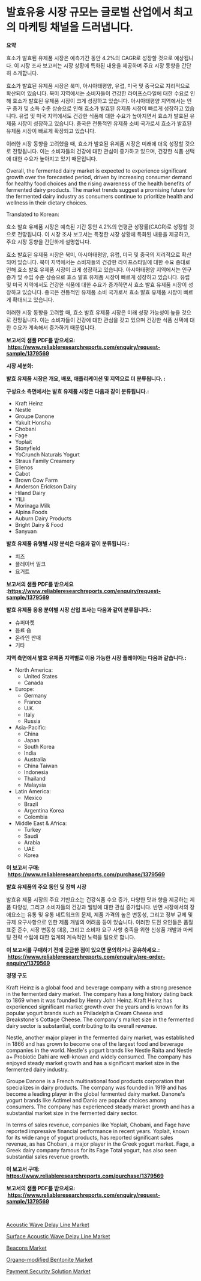 <p><h1>발효유융 시장 규모는 글로벌 산업에서 최고의 마케팅 채널을 드러냅니다.</h1></p><p><strong>요약</strong></p>
<p><p>효소가 발효된 유제품 시장은 예측기간 동안 4.2%의 CAGR로 성장할 것으로 예상됩니다. 이 시장 조사 보고서는 시장 상황에 특화된 내용을 제공하며 주요 시장 동향을 간단히 소개합니다. </p><p>효소가 발효된 유제품 시장은 북미, 아시아태평양, 유럽, 미국 및 중국으로 지리적으로 확산되어 있습니다. 북미 지역에서는 소비자들이 건강한 라이프스타일에 대한 수요로 인해 효소가 발효된 유제품 시장이 크게 성장하고 있습니다. 아시아태평양 지역에서는 인구 증가 및 소득 수준 상승으로 인해 효소가 발효된 유제품 시장이 빠르게 성장하고 있습니다. 유럽 및 미국 지역에서도 건강한 식품에 대한 수요가 높아지면서 효소가 발효된 유제품 시장이 성장하고 있습니다. 중국은 전통적인 유제품 소비 국가로서 효소가 발효된 유제품 시장이 빠르게 확장되고 있습니다.</p><p>이러한 시장 동향을 고려했을 때, 효소가 발효된 유제품 시장은 미래에 더욱 성장할 것으로 전망됩니다. 이는 소비자들의 건강에 대한 관심이 증가하고 있으며, 건강한 식품 선택에 대한 수요가 높아지고 있기 때문입니다.</p><p>Overall, the fermented dairy market is expected to experience significant growth over the forecasted period, driven by increasing consumer demand for healthy food choices and the rising awareness of the health benefits of fermented dairy products. The market trends suggest a promising future for the fermented dairy industry as consumers continue to prioritize health and wellness in their dietary choices.</p><p>Translated to Korean:</p><p>효소 발효 유제품 시장은 예측된 기간 동안 4.2%의 연평균 성장률(CAGR)로 성장할 것으로 전망됩니다. 이 시장 조사 보고서는 특정한 시장 상황에 특화된 내용을 제공하고, 주요 시장 동향을 간단하게 설명합니다.</p><p>효소 발효된 유제품 시장은 북미, 아시아태평양, 유럽, 미국 및 중국의 지리적으로 확산되어 있습니다. 북미 지역에서는 소비자들의 건강한 라이프스타일에 대한 수요 증대로 인해 효소 발효 유제품 시장이 크게 성장하고 있습니다. 아시아태평양 지역에서는 인구 증가 및 수입 수준 상승으로 효소 발효 유제품 시장이 빠르게 성장하고 있습니다. 유럽 및 미국 지역에서도 건강한 식품에 대한 수요가 증가하면서 효소 발효 유제품 시장이 성장하고 있습니다. 중국은 전통적인 유제품 소비 국가로서 효소 발효 유제품 시장이 빠르게 확대되고 있습니다.</p><p>이러한 시장 동향을 고려할 때, 효소 발효 유제품 시장은 미래 성장 가능성이 높을 것으로 전망됩니다. 이는 소비자들이 건강에 대한 관심을 갖고 있으며 건강한 식품 선택에 대한 수요가 계속해서 증가하기 때문입니다.</p></p>
<p><strong>보고서의 샘플 PDF를 받으세요: &nbsp;<a href="https://www.reliableresearchreports.com/enquiry/request-sample/1379569">https://www.reliableresearchreports.com/enquiry/request-sample/1379569</a></strong></p>
<p><strong>시장 세분화:</strong></p>
<p><strong> 발효 유제품 시장은 개요, 배포, 애플리케이션 및 지역으로 더 분류됩니다. :</strong></p>
<p><strong>구성요소 측면에서는 발효 유제품 시장은 다음과 같이 분류됩니다.:</strong></p>
<p><ul><li>Kraft Heinz</li><li>Nestle</li><li>Groupe Danone</li><li>Yakult Honsha</li><li>Chobani</li><li>Fage</li><li>Yoplait</li><li>Stonyfield</li><li>YoCrunch Naturals Yogurt</li><li>Straus Family Creamery</li><li>Ellenos</li><li>Cabot</li><li>Brown Cow Farm</li><li>Anderson Erickson Dairy</li><li>Hiland Dairy</li><li>YILI</li><li>Morinaga Milk</li><li>Alpina Foods</li><li>Auburn Dairy Products</li><li>Bright Dairy & Food</li><li>Sanyuan</li></ul></p>
<p><strong> 발효 유제품 유형별 시장 분석은 다음과 같이 분류됩니다.:</strong></p>
<p><ul><li>치즈</li><li>플레이버 밀크</li><li>요거트</li></ul></p>
<p><strong>보고서의 샘플 PDF를 받으세요 :<a href="https://www.reliableresearchreports.com/enquiry/request-sample/1379569">https://www.reliableresearchreports.com/enquiry/request-sample/1379569</a></strong></p>
<p><strong> 발효 유제품 응용 분야별 시장 산업 조사는 다음과 같이 분류됩니다.:</strong></p>
<p><ul><li>슈퍼마켓</li><li>음료 숍</li><li>온라인 판매</li><li>기타</li></ul></p>
<p><strong>지역 측면에서 발효 유제품 지역별로 이용 가능한 시장 플레이어는 다음과 같습니다.:</strong></p>
<p><ul>
    <li>
        North America:
        <ul>
            <li>United States</li>
            <li>Canada</li>
        </ul>
    </li>
    <li>
        Europe:
        <ul>
            <li>Germany</li>
            <li>France</li>
            <li>U.K.</li>
            <li>Italy</li>
            <li>Russia</li>
        </ul>
    </li>
    <li>
        Asia-Pacific:
        <ul>
            <li>China</li>
            <li>Japan</li>
            <li>South Korea</li>
            <li>India</li>
            <li>Australia</li>
            <li>China Taiwan</li>
            <li>Indonesia</li>
            <li>Thailand</li>
            <li>Malaysia</li>
        </ul>
    </li>
    <li>
        Latin America:
        <ul>
            <li>Mexico</li>
            <li>Brazil</li>
            <li>Argentina Korea</li>
            <li>Colombia</li>
        </ul>
    </li>
    <li>
        Middle East & Africa:
        <ul>
            <li>Turkey</li>
            <li>Saudi</li>
            <li>Arabia</li>
            <li>UAE</li>
            <li>Korea</li>
        </ul>
    </li>
    </ul></p>
<p><strong>이 보고서 구매: &nbsp;<a href="https://www.reliableresearchreports.com/purchase/1379569">https://www.reliableresearchreports.com/purchase/1379569</a></strong></p>
<p><strong>발효 유제품의 주요 동인 및 장벽 시장</strong></p>
<p><p>발효유 제품 시장의 주요 기반요소는 건강식품 수요 증가, 다양한 맛과 향을 제공하는 제품 다양성, 그리고 소비자들의 건강과 웰빙에 대한 관심 증가입니다. 반면 시장에서의 장애요소는 유통 및 유통 네트워크의 문제, 제품 가격의 높은 변동성, 그리고 정부 규제 및 규제 요구사항으로 인한 제품 개발의 어려움 등이 있습니다. 이러한 도전 요인들은 품질 표준 준수, 시장 변동성 대응, 그리고 소비자 요구 사항 충족을 위한 신상품 개발과 마케팅 전략 수립에 대한 업계의 계속적인 노력을 필요로 합니다.</p></p>
<p><strong>이 보고서를 구매하기 전에 궁금한 점이 있으면 문의하거나 공유하세요.: &nbsp;<a href="https://www.reliableresearchreports.com/enquiry/pre-order-enquiry/1379569">https://www.reliableresearchreports.com/enquiry/pre-order-enquiry/1379569</a></strong></p>
<p><strong>경쟁 구도</strong></p>
<p><p>Kraft Heinz is a global food and beverage company with a strong presence in the fermented dairy market. The company has a long history dating back to 1869 when it was founded by Henry John Heinz. Kraft Heinz has experienced significant market growth over the years and is known for its popular yogurt brands such as Philadelphia Cream Cheese and Breakstone's Cottage Cheese. The company's market size in the fermented dairy sector is substantial, contributing to its overall revenue.</p><p>Nestle, another major player in the fermented dairy market, was established in 1866 and has grown to become one of the largest food and beverage companies in the world. Nestle's yogurt brands like Nestle Raita and Nestle a+ Probiotic Dahi are well-known and widely consumed. The company has enjoyed steady market growth and has a significant market size in the fermented dairy industry.</p><p>Groupe Danone is a French multinational food products corporation that specializes in dairy products. The company was founded in 1919 and has become a leading player in the global fermented dairy market. Danone's yogurt brands like Actimel and Danio are popular choices among consumers. The company has experienced steady market growth and has a substantial market size in the fermented dairy sector.</p><p>In terms of sales revenue, companies like Yoplait, Chobani, and Fage have reported impressive financial performance in recent years. Yoplait, known for its wide range of yogurt products, has reported significant sales revenue, as has Chobani, a major player in the Greek yogurt market. Fage, a Greek dairy company famous for its Fage Total yogurt, has also seen substantial sales revenue growth.</p></p>
<p><strong>이 보고서 구매: &nbsp; <a href="https://www.reliableresearchreports.com/purchase/1379569">https://www.reliableresearchreports.com/purchase/1379569</a></strong></p>
<p><strong>보고서의 샘플 PDF를 받으세요: &nbsp;<a href="https://www.reliableresearchreports.com/enquiry/request-sample/1379569">https://www.reliableresearchreports.com/enquiry/request-sample/1379569</a></strong><strong></strong></p>
<p>&nbsp;</p>
<p><p><a href="https://view.publitas.com/reportprime-1/acoustic-wave-delay-line-market-size-furnishes-valuable-information-encompassing-market-share-market-trends-and-projections-spanning-from-2024-to-2031/">Acoustic Wave Delay Line Market</a></p><p><a href="https://view.publitas.com/reportprime-1/surface-acoustic-wave-delay-line-market-size-evaluating-its-market-trends-growth-and-projections-2024-2031/">Surface Acoustic Wave Delay Line Market</a></p><p><a href="https://sulfuric-clavicle-d39.notion.site/Beacons-Market-Provides-a-Comprehensive-Analysis-Including-a-Macro-Overview-of-the-Market-as-well-as-44575490374940139c4b59a491d259e6">Beacons Market</a></p><p><a href="https://issuu.com/reportprime-2/docs/organo-modified-bentonite-market-size-2030.pptx">Organo-modified Bentonite Market</a></p><p><a href="https://automatic-knee-4c7.notion.site/Payment-Security-Solution-Market-Size-Growth-Outlook-from-2024-to-2031-projecting-at-Market-s-Tren-5ec79c7b61e34d77bfdea68881b76b35">Payment Security Solution Market</a></p></p>